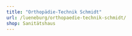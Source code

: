 ```yaml
---
title: "Orthopädie-Technik Schmidt"
url: /lueneburg/orthopaedie-technik-schmidt/
shop: Sanitätshaus
---
```

